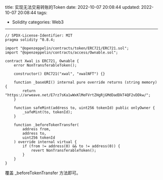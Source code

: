 title: 实现无法交易转账的Token
date: 2022-10-07 20:08:44
updated: 2022-10-07 20:08:44
tags:
- Solidity
categories: Web3
---

```solidity
// SPDX-License-Identifier: MIT
pragma solidity ^0.8.4;

import "@openzeppelin/contracts/token/ERC721/ERC721.sol";
import "@openzeppelin/contracts/access/Ownable.sol";

contract Xwal is ERC721, Ownable {
    error NonTransferableToken();

    constructor() ERC721("xwal", "xwalNFT") {}

    function _baseURI() internal pure override returns (string memory) {
        return "https://arweave.net/E7rz7sKa1wWxKlMeFVrtZHgRjGMdDadDkT4QF2vDDkw/";
    }

    function safeMint(address to, uint256 tokenId) public onlyOwner {
        _safeMint(to, tokenId);
    }

    function _beforeTokenTransfer(
        address from,
        address to,
        uint256 tokenId
    ) override internal virtual {
        if (from != address(0) && to != address(0)) {
            revert NonTransferableToken();
        }
    }
}
```
覆盖 _beforeTokenTransfer 方法即可。
